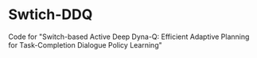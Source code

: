 # Swtich-DDQ
Code for "Switch-based Active Deep Dyna-Q: Efficient Adaptive Planning for Task-Completion Dialogue Policy Learning"
